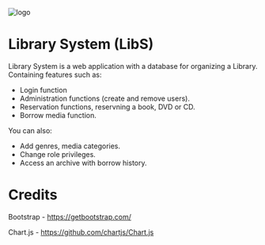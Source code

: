 ![](https://lh3.googleusercontent.com/x4pBru9QkPeFLsCduOpSwP1WJJ_Qj118L3RmwnqwciPM4iq6wXkR17xa45iBKjW80Lx9StH4pYc3gzXzfN54ww3XoJmExUwNLe4rnHMFlAEwHSi1DS3vvxoDgtAYsRUhG40n6yLCPTLP65DWvcd2w1ZtY0HNUbbQkIiaAx5Qyl9r0g0sKygqR9BsogAbr-FKQu1z74KyauPPQ6v5KwLIdbVIqmniWWHdh50IkrGhlFxjWE8vG5sr-2zbZZLI1tOJIH0M2WkLQOF7jG9B98dbaZc4JXPFQKwA8MaBzkLQw6pOL7WCFe7QaV1pNHODOG3HK6blDYvqsDXHitgxlaxqwPp79uTnoHXei9Sb99KTJpL2Nu99IKBWOlxkNkGmevZOU3hoM0OF2IvRMwbcOhVoHjiyr3b2xa61IzAwBLFxiRRMDdp1yo89Z1maNVMUpeXPabXhAVbm0jehom_yMLiweuDul3LdVQQkZYCBug0oM8fK1Q3UwFx26aP72Gx-RSInPNK4kz7oCxae2CUDkEzkZWVLFYvDrFKx68AIUniFbO5fbJV-6sKkF7DruO6oYcifRK6fZ5h3-KFUCct-eBhgqFRzGaNzIGnsS5UwyhNDwIV9lMCHO4S2ZKkV-efp1A0MrdUaXN7KAyi3j7SW6-yRFcqhAoE0JZFTHeNecDcWTIOD4BJaD2tmMaGzs68ArOM0k8YEG21J40VHdG0W0eZQc5fZJ-_TQc8JP1w81emqXA=w353-h159-no "logo")

# Library System (LibS)

Library System is a web application with a database for organizing a Library. Containing features such as:

  - Login function
  - Administration functions (create and remove users).
  - Reservation functions, reservning a book, DVD or CD.
  - Borrow media function.


You can also:
  - Add genres, media categories.
  - Change role privileges.
  - Access an archive with borrow history.

# Credits
Bootstrap - https://getbootstrap.com/

Chart.js - https://github.com/chartjs/Chart.js
